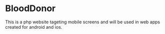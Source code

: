 # BloodDonor
This is a php website tageting mobile screens and will be used in web apps created for android and ios.
